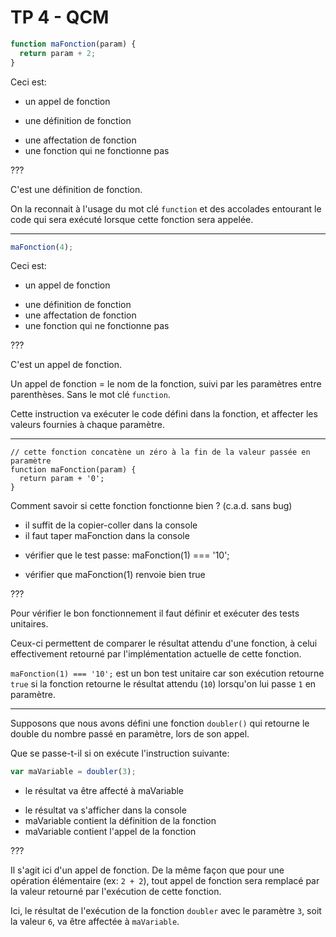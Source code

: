 # TP 4 - QCM

```js
function maFonction(param) {
  return param + 2;
}
```

Ceci est:

- un appel de fonction
* une définition de fonction
- une affectation de fonction
- une fonction qui ne fonctionne pas

???

C'est une définition de fonction.

On la reconnait à l'usage du mot clé `function` et des accolades entourant le code qui sera exécuté lorsque cette fonction sera appelée.

---

```js
maFonction(4);
```

Ceci est:

* un appel de fonction
- une définition de fonction
- une affectation de fonction
- une fonction qui ne fonctionne pas

???

C'est un appel de fonction.

Un appel de fonction = le nom de la fonction, suivi par les paramètres entre parenthèses. Sans le mot clé `function`.

Cette instruction va exécuter le code défini dans la fonction, et affecter les valeurs fournies à chaque paramètre.

---

```
// cette fonction concatène un zéro à la fin de la valeur passée en paramètre
function maFonction(param) {
  return param + '0';
}
```

Comment savoir si cette fonction fonctionne bien ? (c.a.d. sans bug)

- il suffit de la copier-coller dans la console
- il faut taper maFonction dans la console
* vérifier que le test passe: maFonction(1) === '10';
- vérifier que maFonction(1) renvoie bien true

???

Pour vérifier le bon fonctionnement il faut définir et exécuter des tests unitaires.

Ceux-ci permettent de comparer le résultat attendu d'une fonction, à celui effectivement retourné par l'implémentation actuelle de cette fonction.

`maFonction(1) === '10';` est un bon test unitaire car son exécution retourne `true` si la fonction retourne le résultat attendu (`10`) lorsqu'on lui passe `1` en paramètre.

---

Supposons que nous avons défini une fonction `doubler()` qui retourne le double du nombre passé en paramètre, lors de son appel.

Que se passe-t-il si on exécute l'instruction suivante:

```js
var maVariable = doubler(3);
```

* le résultat va être affecté à maVariable
- le résultat va s'afficher dans la console
- maVariable contient la définition de la fonction
- maVariable contient l'appel de la fonction

???

Il s'agit ici d'un appel de fonction. De la même façon que pour une opération élémentaire (ex: `2 + 2`), tout appel de fonction sera remplacé par la valeur retourné par l'exécution de cette fonction.

Ici, le résultat de l'exécution de la fonction `doubler` avec le paramètre `3`, soit la valeur `6`, va être affectée à `maVariable`.
